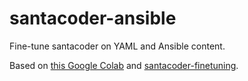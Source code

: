 # santacoder-ansible
Fine-tune santacoder on YAML and Ansible content.

Based on [this Google Colab](https://colab.research.google.com/drive/1UMjeXHwOldpLnWjdm1499o2IYy0RgeTw?usp=sharing) and [santacoder-finetuning](https://github.com/loubnabnl/santacoder-finetuning).

